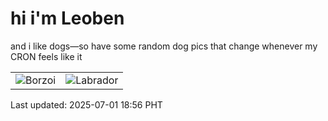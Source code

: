 # hi i'm Leoben

and i like dogs—so have some random dog pics that change whenever my CRON feels like it

|  |  |
|--------|----------|
| ![Borzoi](https://random-dog-vercel.vercel.app/api/random-borzoi?v=1751367383) | ![Labrador](https://random-dog-vercel.vercel.app/api/random-labrador?v=1751367383) |

Last updated: 2025-07-01 18:56 PHT
